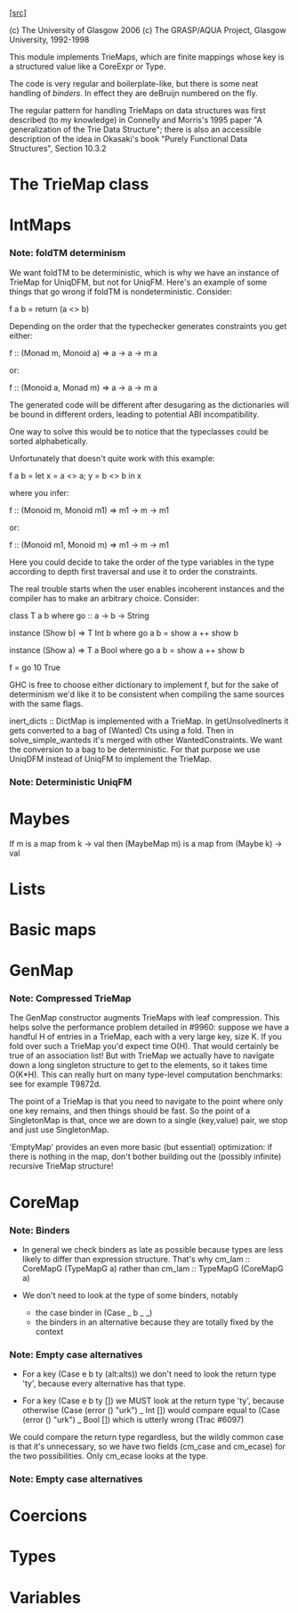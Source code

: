 [[src]](https://github.com/ghc/ghc/tree/master/compiler/coreSyn/TrieMap.hs)

(c) The University of Glasgow 2006
(c) The GRASP/AQUA Project, Glasgow University, 1992-1998



This module implements TrieMaps, which are finite mappings
whose key is a structured value like a CoreExpr or Type.

The code is very regular and boilerplate-like, but there is
some neat handling of *binders*.  In effect they are deBruijn
numbered on the fly.

The regular pattern for handling TrieMaps on data structures was first
described (to my knowledge) in Connelly and Morris's 1995 paper "A
generalization of the Trie Data Structure"; there is also an accessible
description of the idea in Okasaki's book "Purely Functional Data
Structures", Section 10.3.2

# The TrieMap class


# IntMaps


### Note: foldTM determinism

We want foldTM to be deterministic, which is why we have an instance of
TrieMap for UniqDFM, but not for UniqFM. Here's an example of some things that
go wrong if foldTM is nondeterministic. Consider:

  f a b = return (a <> b)

Depending on the order that the typechecker generates constraints you
get either:

  f :: (Monad m, Monoid a) => a -> a -> m a

or:

  f :: (Monoid a, Monad m) => a -> a -> m a

The generated code will be different after desugaring as the dictionaries
will be bound in different orders, leading to potential ABI incompatibility.

One way to solve this would be to notice that the typeclasses could be
sorted alphabetically.

Unfortunately that doesn't quite work with this example:

  f a b = let x = a <> a; y = b <> b in x

where you infer:

  f :: (Monoid m, Monoid m1) => m1 -> m -> m1

or:

  f :: (Monoid m1, Monoid m) => m1 -> m -> m1

Here you could decide to take the order of the type variables in the type
according to depth first traversal and use it to order the constraints.

The real trouble starts when the user enables incoherent instances and
the compiler has to make an arbitrary choice. Consider:

  class T a b where
    go :: a -> b -> String

  instance (Show b) => T Int b where
    go a b = show a ++ show b

  instance (Show a) => T a Bool where
    go a b = show a ++ show b

  f = go 10 True

GHC is free to choose either dictionary to implement f, but for the sake of
determinism we'd like it to be consistent when compiling the same sources
with the same flags.

inert_dicts :: DictMap is implemented with a TrieMap. In getUnsolvedInerts it
gets converted to a bag of (Wanted) Cts using a fold. Then in
solve_simple_wanteds it's merged with other WantedConstraints. We want the
conversion to a bag to be deterministic. For that purpose we use UniqDFM
instead of UniqFM to implement the TrieMap.

### Note: Deterministic UniqFM

# Maybes


If              m is a map from k -> val
then (MaybeMap m) is a map from (Maybe k) -> val


# Lists


# Basic maps


# GenMap


### Note: Compressed TrieMap


The GenMap constructor augments TrieMaps with leaf compression.  This helps
solve the performance problem detailed in #9960: suppose we have a handful
H of entries in a TrieMap, each with a very large key, size K. If you fold over
such a TrieMap you'd expect time O(H). That would certainly be true of an
association list! But with TrieMap we actually have to navigate down a long
singleton structure to get to the elements, so it takes time O(K*H).  This
can really hurt on many type-level computation benchmarks:
see for example T9872d.

The point of a TrieMap is that you need to navigate to the point where only one
key remains, and then things should be fast.  So the point of a SingletonMap
is that, once we are down to a single (key,value) pair, we stop and
just use SingletonMap.

'EmptyMap' provides an even more basic (but essential) optimization: if there is
nothing in the map, don't bother building out the (possibly infinite) recursive
TrieMap structure!


# CoreMap


### Note: Binders

 * In general we check binders as late as possible because types are
   less likely to differ than expression structure.  That's why
      cm_lam :: CoreMapG (TypeMapG a)
   rather than
      cm_lam :: TypeMapG (CoreMapG a)

 * We don't need to look at the type of some binders, notably
     - the case binder in (Case _ b _ _)
     - the binders in an alternative
   because they are totally fixed by the context

### Note: Empty case alternatives

* For a key (Case e b ty (alt:alts))  we don't need to look the return type
  'ty', because every alternative has that type.

* For a key (Case e b ty []) we MUST look at the return type 'ty', because
  otherwise (Case (error () "urk") _ Int  []) would compare equal to
            (Case (error () "urk") _ Bool [])
  which is utterly wrong (Trac #6097)

We could compare the return type regardless, but the wildly common case
is that it's unnecessary, so we have two fields (cm_case and cm_ecase)
for the two possibilities.  Only cm_ecase looks at the type.

### Note: Empty case alternatives

# Coercions


# Types


# Variables
